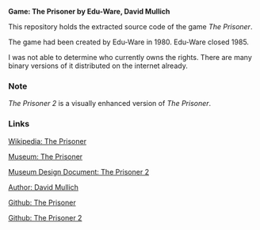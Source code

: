**Game: The Prisoner by Edu-Ware, David Mullich**

This repository holds the extracted source code of the game
*The Prisoner*.

The game had been created by Edu-Ware in 1980. Edu-Ware closed 1985.

I was not able to determine who currently owns the rights. There are many binary versions of it distributed on the internet already.

### Note

*The Prisoner 2* is a visually enhanced version of *The Prisoner*.

### Links

<a href="https://en.wikipedia.org/wiki/The_Prisoner_(video_game)">Wikipedia: The Prisoner</a>

[Museum: The Prisoner](http://gue.cgwmuseum.org/galleries/index.php?pub=10&item=74&id=2&key=0)

[Museum Design Document: The Prisoner 2](http://gue.cgwmuseum.org/galleries/others/prisoner_2_design_document.pdf)

[Author: David Mullich](https://davidmullich.wordpress.com)

[Github: The Prisoner](https://github.com/xErik/The-Prisoner-Game)

[Github: The Prisoner 2](https://github.com/xErik/The-Prisoner-2-Game)
